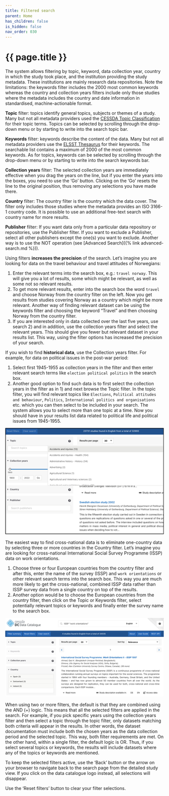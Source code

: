 ```yaml
---
title: Filtered search
parent: Home
has_children: false
is_hidden: false
nav_order: 030
---
```


# {{ page.title }}

The system allows filtering by topic, keyword, data collection year,
country in which the study took place, and the institution providing the study metadata.
These institutions are mainly research data repositories.
Note the limitations: the keywords filter includes the 2000 most common keywords whereas the
country and collection years filters include only those studies where the metadata includes
the country and date information in standardised, machine-actionable format.

**Topic** filter: topics identify general topics, subjects or themes of a study.
Many but not all metadata providers used the
[CESSDA Topic Classification](https://vocabularies.cessda.eu/vocabulary/TopicClassification?lang=en)
for their topic terms.
Topics can be selected by scrolling through the drop-down menu or by starting to write into the
search topic bar.

**Keywords** filter: keywords describe the content of the data.
Many but not all metadata providers use
the [ELSST Thesaurus](https://elsst.cessda.eu/) for their keywords.
The searchable list contains a maximum of 2000 of the most common keywords.
As for topics, keywords can be selected by scrolling through the drop-down menu or
by starting to write into the search keywords bar.

**Collection years** filter: The selected collection years are immediately effective when you drag the
years on the line, but if you enter the years into the boxes, you need to use the ‘Go’ button.
Clicking on the ‘Go’ resets the line to the original position, thus removing any selections you have made there.

**Country** filter: The country filter is the country which the data cover.
The filter only includes those studies where the metadata provides an ISO 3166-1 country code.
It is possible to use an additional free-text search with country name for more results.

**Publisher** filter: If you want data only from a particular data repository or repositories,
use the Publisher filter. If you want to exclude a Publisher, select all other publishers except
the one(s) you want to exclude.
Another way is to use the NOT operation (see [Advanced Search]({% link advanced-search.md %})).

Using filters **increases the precision** of the search.
Let’s imagine you are looking for data on the travel behaviour and travel  attitudes of Norwegians:

1. Enter the relevant terms into the search box, e.g.: `travel norway`.
   This will give you a lot of results, some which might be relevant,
   as well as some not so relevant results.
1. To get more relevant results, enter into the search box the word `travel`
  and choose Norway from the country filter on the left.
  Now you get results from studies covering Norway as a country which might be more relevant.
  Another way of finding relevant dataset can be using the keywords filter and choosing the
  keyword “Travel” and then choosing Norway from the country filter.
1. If you are interested only in data collected over the last five years, use search 2) and in addition,
  use the collection years filter and select the relevant years.
  This should give you fewer but relevant dataset in your results list.
  This way, using the filter options has increased the precision of your search.

If you wish to find **historical data**, use the Collection years filter.
For example, for data on political issues in the post-war period:

1. Select first 1945-1955 as collection years in the filter and then enter relevant search terms like
  `election political politics` in the search box.
1. Another good option to find such data is to first select the collection years in the filter as in 1)
  and next browse the Topic filter.
  In the topic filter, you will find relevant topics like `Elections`, `Political attitudes and behaviour`, `Politics`,
  `International politics and organisations` etc. which you can then select to be included in your search.
  The system allows you to select more than one topic at a time.
  Now you should have in your results list data related to political life and political issues from 1945-1955.

![Filtered search](images/filtered-search.png "Filtered search")

The easiest way to find cross-national data is to eliminate one-country data by selecting three or more
countries in the Country filter. Let’s imagine you are looking for cross-national International Social
Survey Programme (ISSP) data on work orientations.

1. Choose three or four European countries from the country filter and after this, enter the name of the
   survey (ISSP) and `work orientations` or other relevant search terms into the search box.
   This way you are much more likely to get the cross-national, combined ISSP data rather than ISSP
   survey data from a single country on top of the results.
1. Another option would be to choose the European countries from the country filter,
   then click on the Topic or Keywords filter, select potentially relevant topics or keywords and
   finally enter the survey name to the search box.

![Cross-national data search](images/cross-national-data-search.png "cross-national data search")

When using two or more filters, the default is that they are combined using the AND (+) logic.
This means that all the selected filters are applied in the search. For example,
if you pick specific years using the collection years filter and then select a topic through the topic filter,
only datasets matching both criteria will appear in the results. In other words, the dataset documentation must
include both the chosen years as the data collection period and the selected topic. This way,
both filter requirements are met. On the other hand, within a single filter, the default logic is OR.
Thus, if you select several topics or keywords, the results will include datasets where any of the topics or
keywords are mentioned.

To keep the selected filters active,
use the ‘Back’ button or the arrow on your browser to navigate back to the search page from the detailed study view.
If you click on the data catalogue logo instead, all selections will disappear.

Use the ‘Reset filters’ button to clear your filter selections.
